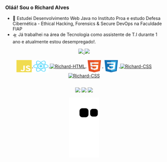 ### Oláá! Sou o Richard Alves

- 🚀 Estudei Desenvolvimento Web Java no Instituto Proa e estudo Defesa Cibernética - Ethical Hacking, Forensics & Secure DevOps na Faculdade FIAP
- 🛸 Já trabalhei na área de Tecnologia como assistente de T.I durante 1 ano e atualmente estou desempregado!.

<div align="center">
  <a href="https://github.com/RichardSaaa">
  <img height="160em" src="https://github-readme-stats.vercel.app/api?username=RichardSaaa&show_icons=true&theme=radical&include_all_commits=true&count_private=true"/>
  <img height="160em" src="https://github-readme-stats.vercel.app/api/top-langs/?username=RichardSaaa&layout=compact&langs_count=7&theme=radical"
       ![Anurag's GitHub stats](https://github-readme-stats.vercel.app/api?username=RichardSaaa=true&theme=radical)
</div>
<div style="display: inline_block"><br>
  <img align="center" alt="Richard-Js" height="40" width="50" src="https://raw.githubusercontent.com/devicons/devicon/master/icons/javascript/javascript-plain.svg">
  <img align="center" alt="Richard-React" height="40" width="50" src="https://raw.githubusercontent.com/devicons/devicon/master/icons/react/react-original.svg">
  <img align="center" alt="Richard-HTML" height="40" width="50"src="https://cdn.jsdelivr.net/gh/devicons/devicon/icons/mysql/mysql-original.svg" />
  <img align="center" alt="Richard-HTML" height="40" width="50" src="https://raw.githubusercontent.com/devicons/devicon/master/icons/html5/html5-original.svg">
  <img align="center" alt="Richard-CSS" height="40" width="50" src="https://raw.githubusercontent.com/devicons/devicon/master/icons/css3/css3-original.svg">   
  <img align="center" alt="Richard-CSS" height="55" width="65" src="https://cdn.jsdelivr.net/gh/devicons/devicon/icons/java/java-original-wordmark.svg">
  <img align="center" alt="Richard-CSS" height="55" width="65" src="https://cdn.jsdelivr.net/gh/devicons/devicon/icons/python/python-original.svg" />
</div>
    
 ##
    
<div>
  <a href="https://www.instagram.com/richardiiisx_/" target="_blank"><img src="https://img.shields.io/badge/-Instagram-%23E4405F?style=for-the-badge&logo=instagram&logoColor=white" target="_blank"></a> 
  <a href = "mailto:Richardalves1287@gmail.com"><img src="https://img.shields.io/badge/-Gmail-%23333?style=for-the-badge&logo=gmail&logoColor=white" target="_blank"></a>
  <a href="https://www.linkedin.com/in/richardsantosss/" target="_blank"><img src="https://img.shields.io/badge/-LinkedIn-%230077B5?style=for-the-badge&logo=linkedin&logoColor=white" target="_blank"></a> 
</div>

![snake gif](https://github.com/RichardSaaa/RichardSaaa/blob/output/github-contribution-grid-snake.svg)

